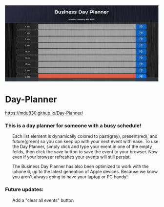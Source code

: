 ![screenshot](/assets/images/screenshot.png)

# Day-Planner

https://mdu830.github.io/Day-Planner/

### This is a day planner for someone with a busy schedule! 

<ul>
  Each list element is dynamically colored to past(grey), present(red), and future(green) so you can keep up with your next event with ease. To use the Day Planner, simply click and type your event in one of the empty feilds, then click the save button to save the event to your browser. Now even if your browser refreshes your events will still persist.
</ul>
<ul>
  The Business Day Planner has also been optimized to work with the iphone 6, up to the latest geneation of Apple devices. Because we know you aren't always going to have your laptop or PC handy!
</ul>

### Future updates:

<ul>
  Add a "clear all events" button
</ul>

